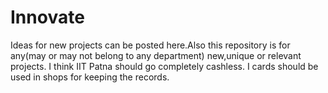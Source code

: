 # Innovate
Ideas for new projects can be posted here.Also this repository is for any(may or may not belong to any department) new,unique or relevant projects.
I think IIT Patna should go completely cashless.
I cards should be used in shops for keeping the records.
